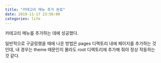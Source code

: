```yaml
---
title: "카테고리 메뉴 추가 완료"
date: 2019-11-17 23:56:00
categories: life
---
```


카테고리 메뉴를 추가하는 데에 성공했다.

일반적으로 구글링했을 때에 나온 방법은 pages 디렉토리 내에 페이지를 추가하는 것인데, 내 경우는 theme 때문인지 몰라도 root 디렉토리에 추가해 줘야 정상 작동하는 것 같다.
